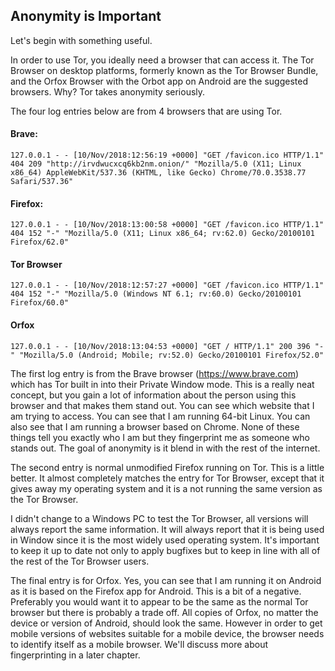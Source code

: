 ## Anonymity is Important

Let's begin with something useful.

In order to use Tor, you ideally need a browser that can access it. The Tor Browser on desktop platforms, formerly known as the Tor Browser Bundle, and the Orfox Browser with the Orbot app on Android are the suggested browsers. Why? Tor takes anonymity seriously.

The four log entries below are from 4 browsers that are using Tor.

#### Brave:
`127.0.0.1 - - [10/Nov/2018:12:56:19 +0000] "GET /favicon.ico HTTP/1.1" 404 209 "http://irvdwucxcq6kb2nm.onion/" "Mozilla/5.0 (X11; Linux x86_64) AppleWebKit/537.36 (KHTML, like Gecko) Chrome/70.0.3538.77 Safari/537.36"`

#### Firefox:
`127.0.0.1 - - [10/Nov/2018:13:00:58 +0000] "GET /favicon.ico HTTP/1.1" 404 152 "-" "Mozilla/5.0 (X11; Linux x86_64; rv:62.0) Gecko/20100101 Firefox/62.0"`

#### Tor Browser
`127.0.0.1 - - [10/Nov/2018:12:57:27 +0000] "GET /favicon.ico HTTP/1.1" 404 152 "-" "Mozilla/5.0 (Windows NT 6.1; rv:60.0) Gecko/20100101 Firefox/60.0"`

#### Orfox
`127.0.0.1 - - [10/Nov/2018:13:04:53 +0000] "GET / HTTP/1.1" 200 396 "-" "Mozilla/5.0 (Android; Mobile; rv:52.0) Gecko/20100101 Firefox/52.0"`

The first log entry is from the Brave browser (https://www.brave.com) which has Tor built in into their Private Window mode. This is a really neat concept, but you gain a lot of information about the person using this browser and that makes them stand out. You can see which website that I am trying to access. You can see that I am running 64-bit Linux. You can also see that I am running a browser based on Chrome. None of these things tell you exactly who I am but they fingerprint me as someone who stands out. The goal of anonymity is it blend in with the rest of the internet.

The second entry is normal unmodified Firefox running on Tor. This is a little better. It almost completely matches the entry for Tor Browser, except that it gives away my operating system and it is a not running the same version as the Tor Browser.

I didn't change to a Windows PC to test the Tor Browser, all versions will always report the same information. It will always report that it is being used in Window since it is the most widely used operating system. It's important to keep it up to date not only to apply bugfixes but to keep in line with all of the rest of the Tor Browser users.

The final entry is for Orfox. Yes, you can see that I am running it on Android as it is based on the Firefox app for Android. This is a bit of a negative. Preferably you would want it to appear to be the same as the normal Tor browser but there is probably a trade off.  All copies of Orfox, no matter the device or version of Android, should look the same. However in order to get mobile versions of websites suitable for a mobile device, the browser needs to identify itself as a mobile browser. We'll discuss more about fingerprinting in a later chapter.
